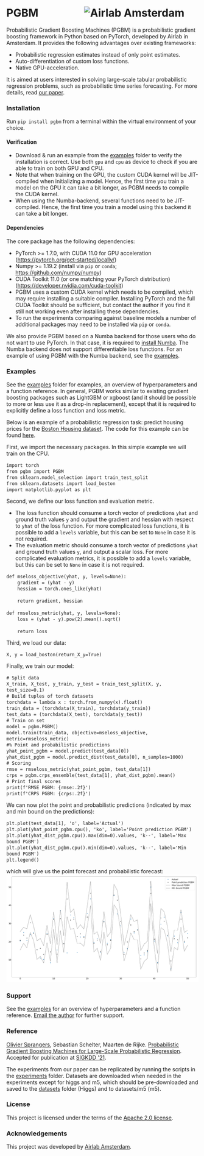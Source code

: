 # PGBM <img src="https://icai.ai/wp-content/uploads/2020/01/AIRLabAmsterdam-10-6-gecomprimeerd-transparant.png" width="300" alt="Airlab Amsterdam" align="right"> #

Probabilistic Gradient Boosting Machines (PGBM) is a probabilistic gradient boosting framework in Python based on PyTorch, developed by Airlab in Amsterdam. It provides the following advantages over existing frameworks:
* Probabilistic regression estimates instead of only point estimates.
* Auto-differentiation of custom loss functions.
* Native GPU-acceleration.

It is aimed at users interested in solving large-scale tabular probabilistic regression problems, such as probabilistic time series forecasting. For more details, read [our paper](arxiv-link).

### Installation ###
Run `pip install pgbm` from a terminal within the virtual environment of your choice.

#### Verification ####
* Download & run an example from the [examples](https://github.com/elephaint/pgbm/tree/main/examples) folder to verify the installation is correct. Use both `gpu` and `cpu` as device to check if you are able to train on both GPU and CPU.
* Note that when training on the GPU, the custom CUDA kernel will be JIT-compiled when initializing a model. Hence, the first time you train a model on the GPU it can take a bit longer, as PGBM needs to compile the CUDA kernel. 
* When using the Numba-backend, several functions need to be JIT-compiled. Hence, the first time you train a model using this backend it can take a bit longer.

#### Dependencies ####
The core package has the following dependencies: 
* PyTorch >= 1.7.0, with CUDA 11.0 for GPU acceleration (https://pytorch.org/get-started/locally/)
* Numpy >= 1.19.2 (install via `pip` or `conda`; https://github.com/numpy/numpy)
* CUDA Toolkit 11.0 (or one matching your PyTorch distribution) (https://developer.nvidia.com/cuda-toolkit)
* PGBM uses a custom CUDA kernel which needs to be compiled, which may require installing a suitable compiler. Installing PyTorch and the full CUDA Toolkit should be sufficient, but contact the author if you find it still not working even after installing these dependencies. 
* To run the experiments comparing against baseline models a number of additional packages may need to be installed via `pip` or  `conda`.

We also provide PGBM based on a Numba backend for those users who do not want to use PyTorch. In that case, it is required to [install Numba](https://numba.readthedocs.io/en/stable/user/installing.html). The Numba backend does not support differentiable loss functions. For an example of using PGBM with the Numba backend, see the [examples](https://github.com/elephaint/pgbm/tree/main/examples). 

### Examples ###
See the [examples](https://github.com/elephaint/pgbm/tree/main/examples) folder for examples, an overview of hyperparameters and a function reference. In general, PGBM works similar to existing gradient boosting packages such as LightGBM or xgboost (and it should be possible to more or less use it as a drop-in replacement), except that it is required to explicitly define a loss function and loss metric.

Below is an example of a probabilistic regression task: predict housing prices for the [Boston Housing dataset](https://archive.ics.uci.edu/ml/machine-learning-databases/housing/). The code for this example can be found [here](https://github.com/elephaint/pgbm/blob/main/examples/example1_bostonhousing.py).

First, we import the necessary packages. In this simple example we will train on the CPU.
```
import torch
from pgbm import PGBM
from sklearn.model_selection import train_test_split
from sklearn.datasets import load_boston
import matplotlib.pyplot as plt
```
Second, we define our loss function and evaluation metric. 
* The loss function should consume a torch vector of predictions `yhat` and ground truth values `y` and output the gradient and hessian with respect to `yhat` of the loss function. For more complicated loss functions, it is possible to add a `levels` variable, but this can be set to `None` in case it is not required.
* The evaluation metric should consume a torch vector of predictions `yhat` and ground truth values `y`, and output a scalar loss. For more complicated evaluation metrics, it is possible to add a `levels` variable, but this can be set to `None` in case it is not required.
```
def mseloss_objective(yhat, y, levels=None):
    gradient = (yhat - y)
    hessian = torch.ones_like(yhat)

    return gradient, hessian

def rmseloss_metric(yhat, y, levels=None):
    loss = (yhat - y).pow(2).mean().sqrt()

    return loss
```
Third, we load our data:
```
X, y = load_boston(return_X_y=True)
``` 
Finally, we train our model:
```
# Split data
X_train, X_test, y_train, y_test = train_test_split(X, y, test_size=0.1)
# Build tuples of torch datasets
torchdata = lambda x : torch.from_numpy(x).float()
train_data = (torchdata(X_train), torchdata(y_train))
test_data = (torchdata(X_test), torchdata(y_test))
# Train on set   
model = pgbm.PGBM()
model.train(train_data, objective=mseloss_objective, metric=rmseloss_metric)
#% Point and probabilistic predictions
yhat_point_pgbm = model.predict(test_data[0])
yhat_dist_pgbm = model.predict_dist(test_data[0], n_samples=1000)
# Scoring
rmse = rmseloss_metric(yhat_point_pgbm, test_data[1])
crps = pgbm.crps_ensemble(test_data[1], yhat_dist_pgbm).mean()    
# Print final scores
print(f'RMSE PGBM: {rmse:.2f}')
print(f'CRPS PGBM: {crps:.2f}')
```
We can now plot the point and probabilistic predictions (indicated by max and min bound on the predictions):
```
plt.plot(test_data[1], 'o', label='Actual')
plt.plot(yhat_point_pgbm.cpu(), 'ko', label='Point prediction PGBM')
plt.plot(yhat_dist_pgbm.cpu().max(dim=0).values, 'k--', label='Max bound PGBM')
plt.plot(yhat_dist_pgbm.cpu().min(dim=0).values, 'k--', label='Min bound PGBM')
plt.legend()
```
which will give us the point forecast and probabilistic forecast:
![Boston Housing probabilistic forecast](/examples/example01_figure.png)

### Support ###
See the [examples](https://github.com/elephaint/pgbm/tree/main/examples) for an overview of hyperparameters and a function reference. [Email the author](mailto:o.r.sprangers@uva.nl) for further support.

### Reference ###
[Olivier Sprangers](mailto:o.r.sprangers@uva.nl), Sebastian Schelter, Maarten de Rijke. [Probabilistic Gradient Boosting Machines for Large-Scale Probabilistic Regression](https://linktopaper). Accepted for publication at [SIGKDD '21](https://www.kdd.org/kdd2021/).

The experiments from our paper can be replicated by running the scripts in the [experiments](https://github.com/elephaint/pgbm/tree/main/paper/experiments) folder. Datasets are downloaded when needed in the experiments except for higgs and m5, which should be pre-downloaded and saved to the [datasets](https://github.com/elephaint/pgbm/tree/main/paper/datasets) folder (Higgs) and to datasets/m5 (m5).

### License ###
This project is licensed under the terms of the [Apache 2.0 license](https://github.com/elephaint/pgbm/blob/main/LICENSE).

### Acknowledgements ###
This project was developed by [Airlab Amsterdam](https://icai.ai/airlab/).